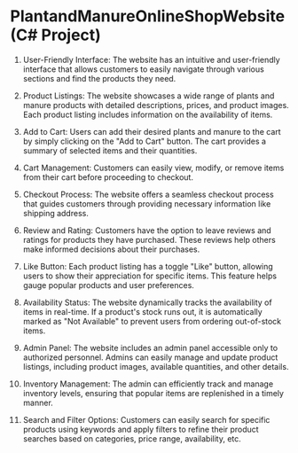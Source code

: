 # PlantandManureOnlineShopWebsite (C# Project)

1. User-Friendly Interface: The website has an intuitive and user-friendly interface that allows customers to easily navigate through various sections and find the products they need.

2. Product Listings: The website showcases a wide range of plants and manure products with detailed descriptions, prices, and product images. Each product listing includes information on the availability of items.

3. Add to Cart: Users can add their desired plants and manure to the cart by simply clicking on the "Add to Cart" button. The cart provides a summary of selected items and their quantities.

4. Cart Management: Customers can easily view, modify, or remove items from their cart before proceeding to checkout.

5. Checkout Process: The website offers a seamless checkout process that guides customers through providing necessary information like shipping address.

6. Review and Rating: Customers have the option to leave reviews and ratings for products they have purchased. These reviews help others make informed decisions about their purchases.

7. Like Button: Each product listing has a toggle "Like" button, allowing users to show their appreciation for specific items. This feature helps gauge popular products and user preferences.

8. Availability Status: The website dynamically tracks the availability of items in real-time. If a product's stock runs out, it is automatically marked as "Not Available" to prevent users from ordering out-of-stock items.

9. Admin Panel: The website includes an admin panel accessible only to authorized personnel. Admins can easily manage and update product listings, including product images, available quantities, and other details.

10. Inventory Management: The admin can efficiently track and manage inventory levels, ensuring that popular items are replenished in a timely manner.

11. Search and Filter Options: Customers can easily search for specific products using keywords and apply filters to refine their product searches based on categories, price range, availability, etc.
